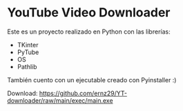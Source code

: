 
# YouTube Video Downloader

Este es un proyecto realizado en Python con las librerías:

+ TKinter
+ PyTube
+ OS
+ Pathlib

También cuento con un ejecutable creado con Pyinstaller :)

Download: https://github.com/ernz29/YT-downloader/raw/main/exec/main.exe
